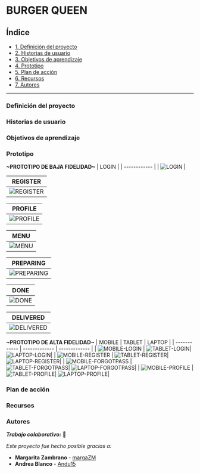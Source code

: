 # BURGER QUEEN

## Índice
* [1. Definición del proyecto]()
* [2. Historias de usuario]()
* [3. Objetivos de aprendizaje]()
* [4. Prototipo]()
* [5. Plan de acción]()
* [6. Recursos]()
* [7. Autores]()

***
### Definición del proyecto

### Historias de usuario

### Objetivos de aprendizaje

### Prototipo
**~PROTOTIPO DE BAJA FIDELIDAD~**
| LOGIN |
| ------------ |
| ![LOGIN](./assetsProject/login-figma.png) |

| REGISTER |
| ------------ |
| ![REGISTER](./assetsProject/register-figma.png) |

| PROFILE |
| ------------ |
| ![PROFILE](./assetsProject/profile-figma.png) |

| MENU |
| ------------ |
| ![MENU](./assetsProject/menu-figma.png) |

| PREPARING |
| ------------ |
| ![PREPARING](./assetsProject/preparing-figma.png) |

| DONE |
| ------------ |
| ![DONE](./assetsProject/done-figma.png) |

| DELIVERED |
| ------------ |
| ![DELIVERED](./assetsProject/delivered-figma.png) |

**~PROTOTIPO DE ALTA FIDELIDAD~**
| MOBILE | TABLET | LAPTOP |
| ------------ | ------------- | ------------- |
| ![MOBILE-LOGIN](./assetsProject/login-mobile.jpg) | ![TABLET-LOGIN](./assetsProject/login-tablet.jpg)| ![LAPTOP-LOGIN](./assetsProject/login-laptop.jpg)|
| ![MOBILE-REGISTER](./assetsProject/register-mobile.jpg) | ![TABLET-REGISTER](./assetsProject/register-tablet.jpg)| ![LAPTOP-REGISTER](./assetsProject/register-laptop.jpg)|
| ![MOBILE-FORGOTPASS](./assetsProject/forgotPass-mobile.jpg) | ![TABLET-FORGOTPASS](./assetsProject/forgotPass-tablet.jpg)| ![LAPTOP-FORGOTPASS](./assetsProject/forgotPass-laptop.jpg)|
| ![MOBILE-PROFILE](./assetsProject/profile-mobile.jpg) | ![TABLET-PROFILE](./assetsProject/profile-tablet.jpg)| ![LAPTOP-PROFILE](./assetsProject/profile-laptop.jpg)|

### Plan de acción

### Recursos

### Autores

**_Trabajo colaborativo:_** :muscle:

_Este proyecto fue hecho posible gracias a:_
* **Margarita Zambrano** - [margaZM](https://github.com/margaZM)
* **Andrea Blanco** - [Andu15](https://github.com/Andu15)

